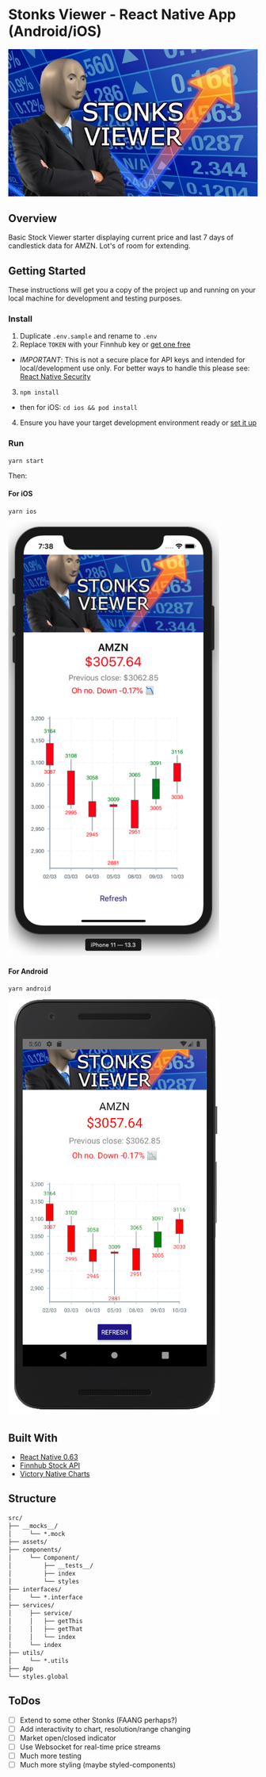 # Stonks Viewer - React Native App (Android/iOS)

![stonks viewer banner](./src/assets/stonks-viewer.jpeg)

## Overview

Basic Stock Viewer starter displaying current price and last 7 days of candlestick data for AMZN. Lot's of room for extending.

## Getting Started

These instructions will get you a copy of the project up and running on your local machine for development and testing purposes.

### Install

1. Duplicate `.env.sample` and rename to `.env`
2. Replace `TOKEN` with your Finnhub key or [get one free](https://finnhub.io/dashboard)

- _IMPORTANT_: This is not a secure place for API keys and intended for local/development use only. For better ways to handle this please see: [React Native Security](https://reactnative.dev/docs/security)

3. `npm install`

- then for iOS: `cd ios && pod install`

4. Ensure you have your target development environment ready or [set it up](https://reactnative.dev/docs/environment-setup)

### Run

```
yarn start
```

Then:

#### For iOS

```
yarn ios
```

![iOS preview](./src/assets/ios-preview.png)

#### For Android

```
yarn android
```

![Android preview](./src/assets/android-preview.png)

## Built With

- [React Native 0.63](https://reactnative.dev/docs/getting-started)
- [Finnhub Stock API](https://finnhub.io/)
- [Victory Native Charts](https://formidable.com/open-source/victory/docs/native)

## Structure

```
src/
├── __mocks__/
│     └── *.mock
├── assets/
├── components/
│     └── Component/
│         ├── __tests__/
│         ├── index
│         └── styles
├── interfaces/
│     └── *.interface
├── services/
│     ├── service/
│     │   ├── getThis
│     │   ├── getThat
│     │   └── index
│     └── index
├── utils/
│     └── *.utils
├── App
└── styles.global
```

## ToDos

- [ ] Extend to some other Stonks (FAANG perhaps?)
- [ ] Add interactivity to chart, resolution/range changing
- [ ] Market open/closed indicator
- [ ] Use Websocket for real-time price streams
- [ ] Much more testing
- [ ] Much more styling (maybe styled-components)
